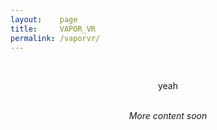 ```yaml
---
layout:    page
title:     VAPOR_VR
permalink: /vaporvr/
---
```

<br>
<div align="center">

<p> yeah
</p>
 <br>
<i>More content soon</i>

</div>
